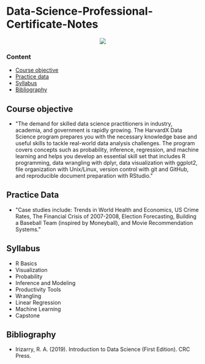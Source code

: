 # Data-Science-Professional-Certificate-Notes

<p align="center">
<img src="https://encrypted-tbn0.gstatic.com/images?q=tbn:ANd9GcQ2rLkJzbPUxXq3BaPimgkX8xVrR2nDF0GQHoHEQvKN9YCyYSELJlHqD9Hs2A3JdNwmfv0&usqp=CAU">
</p>



### Content
* [Course objective](#Course-objective)
* [Practice data](#Practice-data)
* [Syllabus](#Syllabus) 
* [Bibliography](#Bibliography) 


## Course objective
- "The demand for skilled data science practitioners in industry, academia, and government is rapidly growing. The HarvardX Data Science program prepares you with the necessary knowledge base and useful skills to tackle real-world data analysis challenges. The program covers concepts such as probability, inference, regression, and machine learning and helps you develop an essential skill set that includes R programming, data wrangling with dplyr, data visualization with ggplot2, file organization with Unix/Linux, version control with git and GitHub, and reproducible document preparation with RStudio."


## Practice Data
- "Case studies include: Trends in World Health and Economics, US Crime Rates, The Financial Crisis of 2007-2008, Election Forecasting, Building a Baseball Team (inspired by Moneyball), and Movie Recommendation Systems."

## Syllabus
- R Basics
- Visualization
- Probability
- Inference and Modeling
- Productivity Tools
- Wrangling
- Linear Regression
- Machine Learning
- Capstone


## Bibliography

- Irizarry, R. A. (2019). Introduction to Data Science (First Edition). CRC Press.
